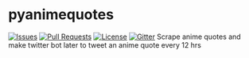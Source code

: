 # pyanimequotes
[![Issues](https://img.shields.io/github/issues-closed/Shankusu993/pyquotes.svg?style=flat-square)](https://github.com/Shankusu993/pyquotes/issues) [![Pull Requests](https://img.shields.io/github/issues-pr-closed/oss2019/pyquotes.svg?style=flat-square)](https://github.com/oss2019/pyquotes/pulls) [![License](https://img.shields.io/apm/l/vim-mode.svg?style=flat-square)](https://github.com/oss2019/pyquotes/blob/master/LICENSE) [![Gitter](https://img.shields.io/badge/chat-on%20gitter-ff006f.svg?style=flat-square)](https://gitter.im/oss2019/pyquotes)
Scrape anime quotes and make twitter bot later to tweet an anime quote every 12 hrs

